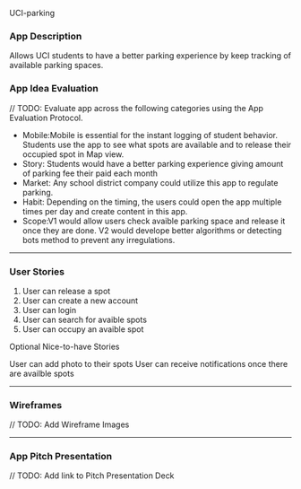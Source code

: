 UCI-parking

### App Description
Allows UCI students to have a better parking experience by keep tracking of available parking spaces. 

### App Idea Evaluation
// TODO: Evaluate app across the following categories using the App Evaluation Protocol.

- Mobile:Mobile is essential for the instant logging of student behavior. Students use the app to see what spots are available and to release their occupied spot in Map view. 
- Story: Students would have a better parking experience giving amount of parking fee their paid each month
- Market: Any school district company could utilize this app to regulate parking. 
- Habit: Depending on the timing, the users could open the app multiple times per day and create content in this app.
- Scope:V1 would allow users check avaible parking space and release it once they are done. V2 would develope better algorithms or detecting bots method to prevent any irregulations.

---

### User Stories

1. User can release a spot
2. User can create a new account
3. User can login
4. User can search for avaible spots
5. User can occupy an avaible spot 

Optional Nice-to-have Stories

User can add photo to their spots
User can receive notifications once there are availble spots


---

### Wireframes
// TODO: Add Wireframe Images

---

### App Pitch Presentation
// TODO: Add link to Pitch Presentation Deck

